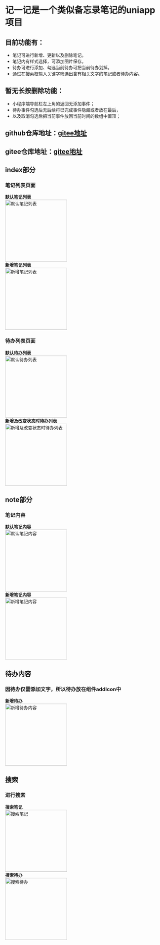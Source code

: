 # 记一记是一个类似备忘录笔记的uniapp项目  
## 目前功能有：  
* 笔记可进行新增、更新以及删除笔记。  
* 笔记内有样式选择，可添加图片保存。  
* 待办可进行添加、勾选当前待办可把当前待办划掉。  
* 通过在搜索框输入关键字筛选出含有相关文字的笔记或者待办内容。  

## 暂无长按删除功能：  
* 小程序端导航栏左上角的返回无添加事件；  
* 待办事件勾选后无后续将已完成事件隐藏或者放在最后，  
* 以及取消勾选后把当前事件放回当前时间的数组中置顶；  

## github仓库地址：[gitee地址](https://github.com/nzcBevis/rememberIt.git)  
## gitee仓库地址：[gitee地址](https://gitee.com/niezichao39/remember-it)  

## index部分  
### 笔记列表页面  
**默认笔记列表**  
<img src="https://github.com/nzcBevis/rememberIt/raw/0428fd93a32a4314d3c8caa9b59875918c958c02/static/images/screenshot/defaultNoteList.jpg" alt="默认笔记列表" width="200" heigth="300">  
**新增笔记列表**  
<img src="https://github.com/nzcBevis/rememberIt/raw/0428fd93a32a4314d3c8caa9b59875918c958c02/static/images/screenshot/newNoteList.jpg" alt="新增笔记列表" width="200" heigth="300">  

### 待办列表页面  
**默认待办列表**  
<img src="https://github.com/nzcBevis/rememberIt/raw/0428fd93a32a4314d3c8caa9b59875918c958c02/static/images/screenshot/defaultToDoList.jpg" alt="默认待办列表" width="200" heigth="300">  
**新增及改变状态时待办列表**  
<img src="https://github.com/nzcBevis/rememberIt/raw/0428fd93a32a4314d3c8caa9b59875918c958c02/static/images/screenshot/newToDoList%26changestatus.jpg" alt="新增及改变状态时待办列表" width="200" heigth="300">  

## note部分  
### 笔记内容  
**默认笔记内容**  
<img src="https://github.com/nzcBevis/rememberIt/raw/0428fd93a32a4314d3c8caa9b59875918c958c02/static/images/screenshot/defaultNote.jpg" alt="默认笔记内容" width="200" heigth="300">  
**新增笔记内容**   
<img src="https://github.com/nzcBevis/rememberIt/raw/0428fd93a32a4314d3c8caa9b59875918c958c02/static/images/screenshot/addNote.jpg" alt="新增笔记内容" width="200" heigth="300">  

## 待办内容  
### 因待办仅需添加文字，所以待办放在组件addIcon中  
**新增待办**  
<img src="https://github.com/nzcBevis/rememberIt/raw/0428fd93a32a4314d3c8caa9b59875918c958c02/static/images/screenshot/addToDo.jpg" alt="新增待办内容" width="200" heigth="300">  

## 搜索  
### 进行搜索  
**搜索笔记**  
<img src="https://github.com/nzcBevis/rememberIt/raw/b1256d62b41e5fcbf1c3d4a982b1b972c762542d/static/images/screenshot/searchNoteList.jpg" alt="搜索笔记" width="200" heigth="300">  
**搜索待办**  
<img src="https://github.com/nzcBevis/rememberIt/raw/b1256d62b41e5fcbf1c3d4a982b1b972c762542d/static/images/screenshot/searchToDoList.jpg" alt="搜索待办" width="200" heigth="300">  